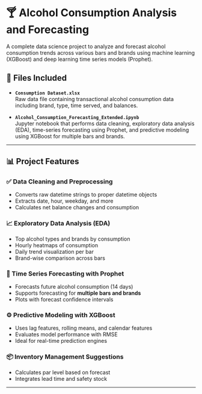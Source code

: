 # 🍸 Alcohol Consumption Analysis and Forecasting

A complete data science project to analyze and forecast alcohol consumption trends across various bars and brands using machine learning (XGBoost) and deep learning time series models (Prophet).

## 📁 Files Included

- **`Consumption Dataset.xlsx`**  
  Raw data file containing transactional alcohol consumption data including brand, type, time served, and balances.

- **`Alcohol_Consumption_Forecasting_Extended.ipynb`**  
  Jupyter notebook that performs data cleaning, exploratory data analysis (EDA), time-series forecasting using Prophet, and predictive modeling using XGBoost for multiple bars and brands.

---

## 📊 Project Features

### ✅ Data Cleaning and Preprocessing
- Converts raw datetime strings to proper datetime objects
- Extracts date, hour, weekday, and more
- Calculates net balance changes and consumption

### 📈 Exploratory Data Analysis (EDA)
- Top alcohol types and brands by consumption
- Hourly heatmaps of consumption
- Daily trend visualization per bar
- Brand-wise comparison across bars

### 🔮 Time Series Forecasting with Prophet
- Forecasts future alcohol consumption (14 days)
- Supports forecasting for **multiple bars and brands**
- Plots with forecast confidence intervals

### ⚙️ Predictive Modeling with XGBoost
- Uses lag features, rolling means, and calendar features
- Evaluates model performance with RMSE
- Ideal for real-time prediction engines

### 📦 Inventory Management Suggestions
- Calculates par level based on forecast
- Integrates lead time and safety stock

---
